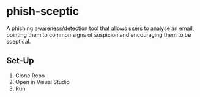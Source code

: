 # phish-sceptic
A phishing awareness/detection tool that allows users to analyse an email, pointing them to common signs of suspicion and encouraging them to be sceptical.


## Set-Up
1. Clone Repo
2. Open in Visual Studio
3. Run